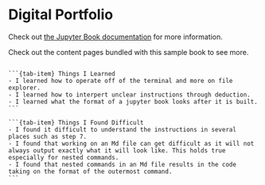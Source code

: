 # Digital Portfolio

Check out [the Jupyter Book documentation](https://jupyterbook.org) for more information.

Check out the content pages bundled with this sample book to see more.

```{tableofcontents}
```

````{tab-set}
```{tab-item} Things I Learned
- I learned how to operate off of the terminal and more on file explorer.
- I learned how to interpert unclear instructions through deduction.
- I learned what the format of a jupyter book looks after it is built.
```

```{tab-item} Things I Found Difficult
- I found it difficult to understand the instructions in several places such as step 7.
- I found that working on an Md file can get difficult as it will not always output exactly what it will look like. This holds true especially for nested commands. 
- I found that nested commands in an Md file results in the code taking on the format of the outermost command.
```
````
